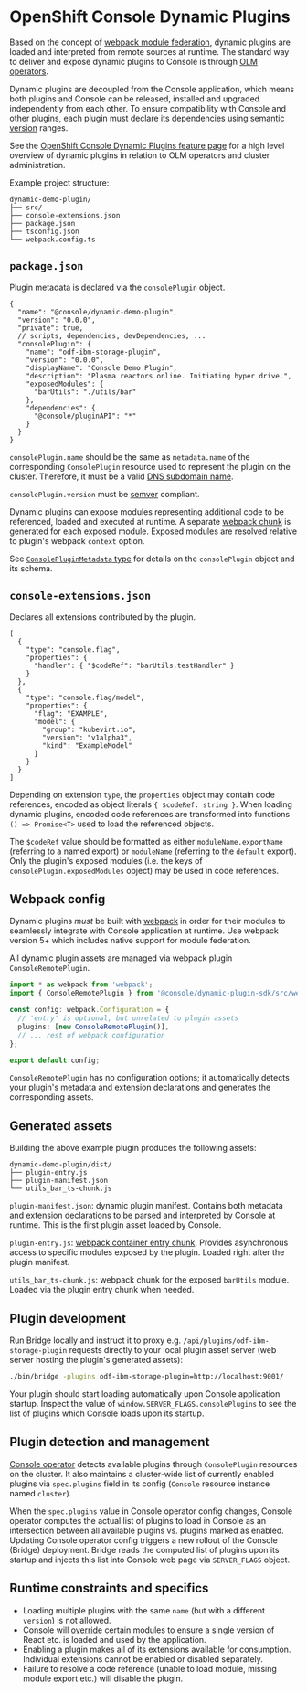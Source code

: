 # OpenShift Console Dynamic Plugins

Based on the concept of [webpack module federation](https://webpack.js.org/concepts/module-federation/),
dynamic plugins are loaded and interpreted from remote sources at runtime. The standard way to deliver
and expose dynamic plugins to Console is through [OLM operators](https://github.com/operator-framework).

Dynamic plugins are decoupled from the Console application, which means both plugins and Console can be
released, installed and upgraded independently from each other. To ensure compatibility with Console and
other plugins, each plugin must declare its dependencies using [semantic version](https://semver.org/)
ranges.

See the
[OpenShift Console Dynamic Plugins feature page](https://github.com/openshift/enhancements/blob/master/enhancements/console/dynamic-plugins.md)
for a high level overview of dynamic plugins in relation to OLM operators and cluster administration.

Example project structure:

```
dynamic-demo-plugin/
├── src/
├── console-extensions.json
├── package.json
├── tsconfig.json
└── webpack.config.ts
```

## `package.json`

Plugin metadata is declared via the `consolePlugin` object.

```jsonc
{
  "name": "@console/dynamic-demo-plugin",
  "version": "0.0.0",
  "private": true,
  // scripts, dependencies, devDependencies, ...
  "consolePlugin": {
    "name": "odf-ibm-storage-plugin",
    "version": "0.0.0",
    "displayName": "Console Demo Plugin",
    "description": "Plasma reactors online. Initiating hyper drive.",
    "exposedModules": {
      "barUtils": "./utils/bar"
    },
    "dependencies": {
      "@console/pluginAPI": "*"
    }
  }
}
```

`consolePlugin.name` should be the same as `metadata.name` of the corresponding `ConsolePlugin` resource
used to represent the plugin on the cluster. Therefore, it must be a valid
[DNS subdomain name](https://kubernetes.io/docs/concepts/overview/working-with-objects/names/#dns-subdomain-names).

`consolePlugin.version` must be [semver](https://semver.org/) compliant.

Dynamic plugins can expose modules representing additional code to be referenced, loaded and executed
at runtime. A separate [webpack chunk](https://webpack.js.org/guides/code-splitting/) is generated for
each exposed module. Exposed modules are resolved relative to plugin's webpack `context` option.

See [`ConsolePluginMetadata` type](/frontend/packages/console-dynamic-plugin-sdk/src/schema/plugin-package.ts)
for details on the `consolePlugin` object and its schema.

## `console-extensions.json`

Declares all extensions contributed by the plugin.

```jsonc
[
  {
    "type": "console.flag",
    "properties": {
      "handler": { "$codeRef": "barUtils.testHandler" }
    }
  },
  {
    "type": "console.flag/model",
    "properties": {
      "flag": "EXAMPLE",
      "model": {
        "group": "kubevirt.io",
        "version": "v1alpha3",
        "kind": "ExampleModel"
      }
    }
  }
]
```

Depending on extension `type`, the `properties` object may contain code references, encoded as object
literals `{ $codeRef: string }`. When loading dynamic plugins, encoded code references are transformed
into functions `() => Promise<T>` used to load the referenced objects.

The `$codeRef` value should be formatted as either `moduleName.exportName` (referring to a named export)
or `moduleName` (referring to the `default` export). Only the plugin's exposed modules (i.e. the keys of
`consolePlugin.exposedModules` object) may be used in code references.

## Webpack config

Dynamic plugins _must_ be built with [webpack](https://webpack.js.org/) in order for their modules to
seamlessly integrate with Console application at runtime. Use webpack version 5+ which includes native
support for module federation.

All dynamic plugin assets are managed via webpack plugin `ConsoleRemotePlugin`.

```ts
import * as webpack from 'webpack';
import { ConsoleRemotePlugin } from '@console/dynamic-plugin-sdk/src/webpack/ConsoleRemotePlugin';

const config: webpack.Configuration = {
  // 'entry' is optional, but unrelated to plugin assets
  plugins: [new ConsoleRemotePlugin()],
  // ... rest of webpack configuration
};

export default config;
```

`ConsoleRemotePlugin` has no configuration options; it automatically detects your plugin's metadata and
extension declarations and generates the corresponding assets.

## Generated assets

Building the above example plugin produces the following assets:

```
dynamic-demo-plugin/dist/
├── plugin-entry.js
├── plugin-manifest.json
└── utils_bar_ts-chunk.js
```

`plugin-manifest.json`: dynamic plugin manifest. Contains both metadata and extension declarations to
be parsed and interpreted by Console at runtime. This is the first plugin asset loaded by Console.

`plugin-entry.js`: [webpack container entry chunk](https://webpack.js.org/concepts/module-federation/#low-level-concepts).
Provides asynchronous access to specific modules exposed by the plugin. Loaded right after the plugin
manifest.

`utils_bar_ts-chunk.js`: webpack chunk for the exposed `barUtils` module. Loaded via the plugin entry
chunk when needed.

## Plugin development

Run Bridge locally and instruct it to proxy e.g. `/api/plugins/odf-ibm-storage-plugin` requests directly
to your local plugin asset server (web server hosting the plugin's generated assets):

```sh
./bin/bridge -plugins odf-ibm-storage-plugin=http://localhost:9001/
```

Your plugin should start loading automatically upon Console application startup. Inspect the value of
`window.SERVER_FLAGS.consolePlugins` to see the list of plugins which Console loads upon its startup.

## Plugin detection and management

[Console operator](https://github.com/openshift/console-operator) detects available plugins through
`ConsolePlugin` resources on the cluster. It also maintains a cluster-wide list of currently enabled
plugins via `spec.plugins` field in its config (`Console` resource instance named `cluster`).

When the `spec.plugins` value in Console operator config changes, Console operator computes the actual
list of plugins to load in Console as an intersection between all available plugins vs. plugins marked
as enabled. Updating Console operator config triggers a new rollout of the Console (Bridge) deployment.
Bridge reads the computed list of plugins upon its startup and injects this list into Console web page
via `SERVER_FLAGS` object.

## Runtime constraints and specifics

- Loading multiple plugins with the same `name` (but with a different `version`) is not allowed.
- Console will [override](https://webpack.js.org/concepts/module-federation/#overriding) certain modules
  to ensure a single version of React etc. is loaded and used by the application.
- Enabling a plugin makes all of its extensions available for consumption. Individual extensions cannot
  be enabled or disabled separately.
- Failure to resolve a code reference (unable to load module, missing module export etc.) will disable
  the plugin.
